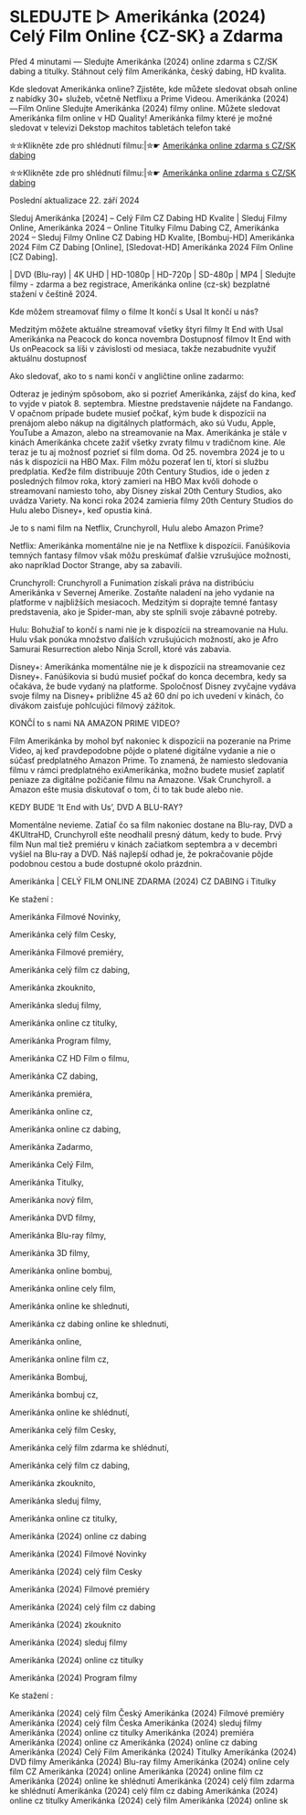# SLEDUJTE ▷ Amerikánka (2024) Celý Film Online {CZ-SK} a Zdarma

Před 4 minutami — Sledujte Amerikánka (2024) online zdarma s CZ/SK dabing a titulky. Stáhnout celý film Amerikánka, český dabing, HD kvalita.

Kde sledovat Amerikánka online? Zjistěte, kde můžete sledovat obsah online z nabídky 30+ služeb, včetně Netflixu a Prime Videou. Amerikánka (2024) — Film Online Sledujte Amerikánka (2024) filmy online. Můžete sledovat Amerikánka film online v HD Quality! Amerikánka filmy které je možné sledovat v televizi Dekstop machitos tabletách telefon také


✮✮Klikněte zde pro shlédnutí filmu:|✮☛ [Amerikánka online zdarma s CZ/SK dabing](https://crotx.online/sk/movie/1147401/amerikanka.github)

✮✮Klikněte zde pro shlédnutí filmu:|✮☛ [Amerikánka online zdarma s CZ/SK dabing](https://crotx.online/sk/movie/1147401/amerikanka.github)

Poslední aktualizace 22. září 2024


Sleduj Amerikánka [2024] – Celý Film CZ Dabing HD Kvalite | Sleduj Filmy Online, Amerikánka 2024 – Online Titulky Filmu Dabing CZ, Amerikánka 2024 – Sleduj Filmy Online CZ Dabing HD Kvalite, [Bombuj-HD] Amerikánka 2024 Film CZ Dabing [Online], [Sledovat-HD] Amerikánka 2024 Film Online [CZ Dabing].

| DVD (Blu-ray) | 4K UHD | HD-1080p | HD-720p | SD-480p | MP4 | Sledujte filmy - zdarma a bez registrace, Amerikánka online (cz-sk) bezplatné stažení v češtině 2024.

Kde môžem streamovať filmy o filme It končí s Usal It končí u nás?

Medzitým môžete aktuálne streamovať všetky štyri filmy It End with Usal Amerikánka na Peacock do konca novembra Dostupnosť filmov It End with Us onPeacock sa líši v závislosti od mesiaca, takže nezabudnite využiť aktuálnu dostupnosť

Ako sledovať, ako to s nami končí v angličtine online zadarmo:

Odteraz je jediným spôsobom, ako si pozrieť Amerikánka, zájsť do kina, keď to vyjde v piatok 8. septembra. Miestne predstavenie nájdete na Fandango. V opačnom prípade budete musieť počkať, kým bude k dispozícii na prenájom alebo nákup na digitálnych platformách, ako sú Vudu, Apple, YouTube a Amazon, alebo na streamovanie na Max. Amerikánka je stále v kinách Amerikánka chcete zažiť všetky zvraty filmu v tradičnom kine. Ale teraz je tu aj možnosť pozrieť si film doma. Od 25. novembra 2024 je to u nás k dispozícii na HBO Max. Film môžu pozerať len tí, ktorí si službu predplatia. Keďže film distribuuje 20th Century Studios, ide o jeden z posledných filmov roka, ktorý zamieri na HBO Max kvôli dohode o streamovaní namiesto toho, aby Disney získal 20th Century Studios, ako uvádza Variety. Na konci roka 2024 zamieria filmy 20th Century Studios do Hulu alebo Disney+, keď opustia kiná.

Je to s nami film na Netflix, Crunchyroll, Hulu alebo Amazon Prime?

Netflix: Amerikánka momentálne nie je na Netflixe k dispozícii. Fanúšikovia temných fantasy filmov však môžu preskúmať ďalšie vzrušujúce možnosti, ako napríklad Doctor Strange, aby sa zabavili.

Crunchyroll: Crunchyroll a Funimation získali práva na distribúciu Amerikánka v Severnej Amerike. Zostaňte naladení na jeho vydanie na platforme v najbližších mesiacoch. Medzitým si doprajte temné fantasy predstavenia, ako je Spider-man, aby ste splnili svoje zábavné potreby.

Hulu: Bohužiaľ to končí s nami nie je k dispozícii na streamovanie na Hulu. Hulu však ponúka množstvo ďalších vzrušujúcich možností, ako je Afro Samurai Resurrection alebo Ninja Scroll, ktoré vás zabavia.

Disney+: Amerikánka momentálne nie je k dispozícii na streamovanie cez Disney+. Fanúšikovia si budú musieť počkať do konca decembra, kedy sa očakáva, že bude vydaný na platforme. Spoločnosť Disney zvyčajne vydáva svoje filmy na Disney+ približne 45 až 60 dní po ich uvedení v kinách, čo divákom zaisťuje pohlcujúci filmový zážitok.

KONČÍ to s nami NA AMAZON PRIME VIDEO?

Film Amerikánka by mohol byť nakoniec k dispozícii na pozeranie na Prime Video, aj keď pravdepodobne pôjde o platené digitálne vydanie a nie o súčasť predplatného Amazon Prime. To znamená, že namiesto sledovania filmu v rámci predplatného exiAmerikánka, možno budete musieť zaplatiť peniaze za digitálne požičanie filmu na Amazone. Však Crunchyroll. a Amazon ešte musia diskutovať o tom, či to tak bude alebo nie.

KEDY BUDE ‘It End with Us’, DVD A BLU-RAY?

Momentálne nevieme. Zatiaľ čo sa film nakoniec dostane na Blu-ray, DVD a 4KUltraHD, Crunchyroll ešte neodhalil presný dátum, kedy to bude. Prvý film Nun mal tiež premiéru v kinách začiatkom septembra a v decembri vyšiel na Blu-ray a DVD. Náš najlepší odhad je, že pokračovanie pôjde podobnou cestou a bude dostupné okolo prázdnin.

Amerikánka | CELÝ FILM ONLINE ZDARMA (2024) CZ DABING i Titulky

Ke stažení :

Amerikánka Filmové Novinky,

Amerikánka celý film Cesky,

Amerikánka Filmové premiéry,

Amerikánka celý film cz dabing,

Amerikánka zkouknito,

Amerikánka sleduj filmy,

Amerikánka online cz titulky,

Amerikánka Program filmy,

Amerikánka CZ HD Film o filmu,

Amerikánka CZ dabing,

Amerikánka premiéra,

Amerikánka online cz,

Amerikánka online cz dabing,

Amerikánka Zadarmo,

Amerikánka Celý Film,

Amerikánka Titulky,

Amerikánka nový film,

Amerikánka DVD filmy,

Amerikánka Blu-ray filmy,

Amerikánka 3D filmy,

Amerikánka online bombuj,

Amerikánka online cely film,

Amerikánka online ke shlednuti,

Amerikánka cz dabing online ke shlednuti,

Amerikánka online,

Amerikánka online film cz,

Amerikánka Bombuj,

Amerikánka bombuj cz,

Amerikánka online ke shlédnutí,

Amerikánka celý film Cesky,

Amerikánka celý film zdarma ke shlédnutí,

Amerikánka celý film cz dabing,

Amerikánka zkouknito,

Amerikánka sleduj filmy,

Amerikánka online cz titulky,

Amerikánka (2024) online cz dabing

Amerikánka (2024) Filmové Novinky

Amerikánka (2024) celý film Cesky

Amerikánka (2024) Filmové premiéry

Amerikánka (2024) celý film cz dabing

Amerikánka (2024) zkouknito

Amerikánka (2024) sleduj filmy

Amerikánka (2024) online cz titulky

Amerikánka (2024) Program filmy

Ke stažení :

Amerikánka (2024) celý film Český Amerikánka (2024) Filmové premiéry Amerikánka (2024) celý film Česka Amerikánka (2024) sleduj filmy Amerikánka (2024) online cz titulky Amerikánka (2024) premiéra Amerikánka (2024) online cz Amerikánka (2024) online cz dabing Amerikánka (2024) Celý Film Amerikánka (2024) Titulky Amerikánka (2024) DVD filmy Amerikánka (2024) Blu-ray filmy Amerikánka (2024) online cely film CZ Amerikánka (2024) online Amerikánka (2024) online film cz Amerikánka (2024) online ke shlédnutí Amerikánka (2024) celý film zdarma ke shlédnutí Amerikánka (2024) celý film cz dabing Amerikánka (2024) online cz titulky Amerikánka (2024) celý film Amerikánka (2024) online sk
